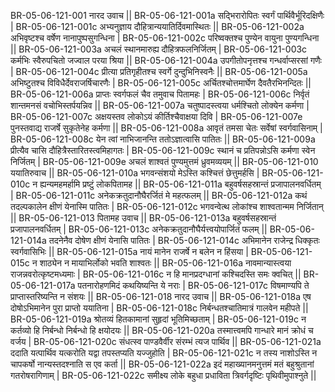 BR-05-06-121-001  	नारद उवाच ||
BR-05-06-121-001a	सद्भिरारोपितः स्वर्गं पार्थिवैर्भूरिदक्षिणैः |
BR-05-06-121-001c	अभ्यनुज्ञाय दौहित्रान्ययातिर्दिवमास्थितः ||
BR-05-06-121-002a	अभिवृष्टश्च वर्षेण नानापुष्पसुगन्धिना |
BR-05-06-121-002c	परिष्वक्तश्च पुण्येन वायुना पुण्यगन्धिना ||
BR-05-06-121-003a	अचलं स्थानमारुह्य दौहित्रफलनिर्जितम् |
BR-05-06-121-003c	कर्मभिः स्वैरुपचितो जज्वाल परया श्रिया ||
BR-05-06-121-004a	उपगीतोपनृत्तश्च गन्धर्वाप्सरसां गणैः |
BR-05-06-121-004c	प्रीत्या प्रतिगृहीतश्च स्वर्गे दुन्दुभिनिस्वनैः ||
BR-05-06-121-005a	अभिष्टुतश्च विविधैर्देवराजर्षिचारणैः |
BR-05-06-121-005c	अर्चितश्चोत्तमार्घेण दैवतैरभिनन्दितः ||
BR-05-06-121-006a	प्राप्तः स्वर्गफलं चैव तमुवाच पितामहः |
BR-05-06-121-006c	निर्वृतं शान्तमनसं वचोभिस्तर्पयन्निव ||
BR-05-06-121-007a	चतुष्पादस्त्वया धर्मश्चितो लोक्येन कर्मणा |
BR-05-06-121-007c	अक्षयस्तव लोकोऽयं कीर्तिश्चैवाक्षया दिवि |
BR-05-06-121-007e 	पुनस्तवाद्य राजर्षे सुकृतेनेह कर्मणा ||
BR-05-06-121-008a	आवृतं तमसा चेतः सर्वेषां स्वर्गवासिनाम् |
BR-05-06-121-008c	येन त्वां नाभिजानन्ति ततोऽज्ञात्वासि पातितः ||
BR-05-06-121-009a	प्रीत्यैव चासि दौहित्रैस्तारितस्त्वमिहागतः |
BR-05-06-121-009c	स्थानं च प्रतिपन्नोऽसि कर्मणा स्वेन निर्जितम् |
BR-05-06-121-009e 	अचलं शाश्वतं पुण्यमुत्तमं ध्रुवमव्ययम् ||
BR-05-06-121-010  	ययातिरुवाच ||
BR-05-06-121-010a	भगवन्संशयो मेऽस्ति कश्चित्तं छेत्तुमर्हसि |
BR-05-06-121-010c	न ह्यन्यमहमर्हामि प्रष्टुं लोकपितामह ||
BR-05-06-121-011a	बहुवर्षसहस्रान्तं प्रजापालनवर्धितम् |
BR-05-06-121-011c	अनेकक्रतुदानौघैरर्जितं मे महत्फलम् ||
BR-05-06-121-012a	कथं तदल्पकालेन क्षीणं येनास्मि पातितः |
BR-05-06-121-012c	भगवन्वेत्थ लोकांश्च शाश्वतान्मम निर्जितान् ||
BR-05-06-121-013  	पितामह उवाच ||
BR-05-06-121-013a	बहुवर्षसहस्रान्तं प्रजापालनवर्धितम् |
BR-05-06-121-013c	अनेकक्रतुदानौघैर्यत्त्वयोपार्जितं फलम् ||
BR-05-06-121-014a	तदनेनैव दोषेण क्षीणं येनासि पातितः |
BR-05-06-121-014c	अभिमानेन राजेन्द्र धिक्कृतः स्वर्गवासिभिः ||
BR-05-06-121-015a	नायं मानेन राजर्षे न बलेन न हिंसया |
BR-05-06-121-015c	न शाठ्येन न मायाभिर्लोको भवति शाश्वतः ||
BR-05-06-121-016a	नावमान्यास्त्वया राजन्नवरोत्कृष्टमध्यमाः |
BR-05-06-121-016c	न हि मानप्रदग्धानां कश्चिदस्ति समः क्वचित् ||
BR-05-06-121-017a	पतनारोहणमिदं कथयिष्यन्ति ये नराः |
BR-05-06-121-017c	विषमाण्यपि ते प्राप्तास्तरिष्यन्ति न संशयः ||
BR-05-06-121-018  	नारद उवाच ||
BR-05-06-121-018a	एष दोषोऽभिमानेन पुरा प्राप्तो ययातिना |
BR-05-06-121-018c	निर्बन्धतश्चातिमात्रं गालवेन महीपते ||
BR-05-06-121-019a	श्रोतव्यं हितकामानां सुहृदां भूतिमिच्छताम् |
BR-05-06-121-019c	न कर्तव्यो हि निर्बन्धो निर्बन्धो हि क्षयोदयः ||
BR-05-06-121-020a	तस्मात्त्वमपि गान्धारे मानं क्रोधं च वर्जय |
BR-05-06-121-020c	संधत्स्व पाण्डवैर्वीर संरम्भं त्यज पार्थिव ||
BR-05-06-121-021a	ददाति यत्पार्थिव यत्करोति यद्वा तपस्तप्यति यज्जुहोति |
BR-05-06-121-021c	न तस्य नाशोऽस्ति न चापकर्षो नान्यस्तदश्नाति स एव कर्ता ||
BR-05-06-121-022a	इदं महाख्यानमनुत्तमं मतं बहुश्रुतानां गतरोषरागिणाम् |
BR-05-06-121-022c	समीक्ष्य लोके बहुधा प्रधाविता त्रिवर्गदृष्टिः पृथिवीमुपाश्नुते ||
